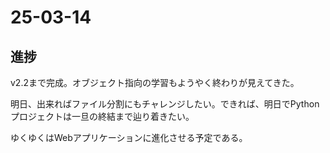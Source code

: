 # 25-03-14

## 進捗

v2.2まで完成。オブジェクト指向の学習もようやく終わりが見えてきた。

明日、出来ればファイル分割にもチャレンジしたい。できれば、明日でPythonプロジェクトは一旦の終結まで辿り着きたい。

ゆくゆくはWebアプリケーションに進化させる予定である。